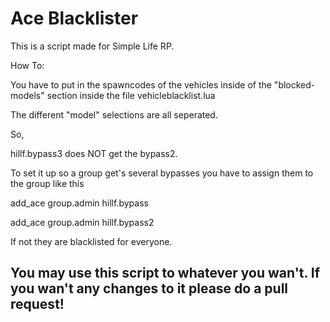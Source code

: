 # Ace Blacklister

This is a script made for Simple Life RP.


How To:

You have to put in the spawncodes of the vehicles inside of the "blocked-models" section inside the file vehicleblacklist.lua

The different "model" selections are all seperated. 

So, 

hillf.bypass3 does NOT get the bypass2. 



To set it up so a group get's several bypasses you have to assign them to the group like this


add_ace group.admin hillf.bypass

add_ace group.admin hillf.bypass2




If not they are blacklisted for everyone.



## You may use this script to whatever you wan't. If you wan't any changes to it please do a pull request! ## 
